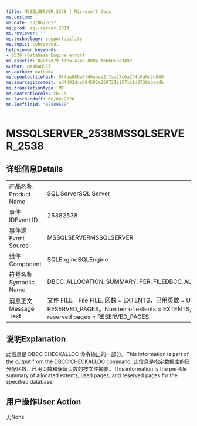 ```yaml
---
title: MSSQLSERVER_2538 | Microsoft Docs
ms.custom: ''
ms.date: 03/06/2017
ms.prod: sql-server-2014
ms.reviewer: ''
ms.technology: supportability
ms.topic: conceptual
helpviewer_keywords:
- 2538 (Database Engine error)
ms.assetid: 0a0f7d79-f1ba-4749-8804-fb660cca3492
author: MashaMSFT
ms.author: mathoma
ms.openlocfilehash: 9f4ae886a6fd0abee2f7aa22c6a234c0a6c2d040
ms.sourcegitcommit: ad4d92dce894592a259721a1571b1d8736abacdb
ms.translationtype: MT
ms.contentlocale: zh-CN
ms.lasthandoff: 08/04/2020
ms.locfileid: "87589610"
---
```

# <a name="mssqlserver_2538"></a><span data-ttu-id="aa33c-102">MSSQLSERVER_2538</span><span class="sxs-lookup"><span data-stu-id="aa33c-102">MSSQLSERVER_2538</span></span>
    
## <a name="details"></a><span data-ttu-id="aa33c-103">详细信息</span><span class="sxs-lookup"><span data-stu-id="aa33c-103">Details</span></span>  
  
|||  
|-|-|  
|<span data-ttu-id="aa33c-104">产品名称</span><span class="sxs-lookup"><span data-stu-id="aa33c-104">Product Name</span></span>|<span data-ttu-id="aa33c-105">SQL Server</span><span class="sxs-lookup"><span data-stu-id="aa33c-105">SQL Server</span></span>|  
|<span data-ttu-id="aa33c-106">事件 ID</span><span class="sxs-lookup"><span data-stu-id="aa33c-106">Event ID</span></span>|<span data-ttu-id="aa33c-107">2538</span><span class="sxs-lookup"><span data-stu-id="aa33c-107">2538</span></span>|  
|<span data-ttu-id="aa33c-108">事件源</span><span class="sxs-lookup"><span data-stu-id="aa33c-108">Event Source</span></span>|<span data-ttu-id="aa33c-109">MSSQLSERVER</span><span class="sxs-lookup"><span data-stu-id="aa33c-109">MSSQLSERVER</span></span>|  
|<span data-ttu-id="aa33c-110">组件</span><span class="sxs-lookup"><span data-stu-id="aa33c-110">Component</span></span>|<span data-ttu-id="aa33c-111">SQLEngine</span><span class="sxs-lookup"><span data-stu-id="aa33c-111">SQLEngine</span></span>|  
|<span data-ttu-id="aa33c-112">符号名称</span><span class="sxs-lookup"><span data-stu-id="aa33c-112">Symbolic Name</span></span>|<span data-ttu-id="aa33c-113">DBCC_ALLOCATION_SUMMARY_PER_FILE</span><span class="sxs-lookup"><span data-stu-id="aa33c-113">DBCC_ALLOCATION_SUMMARY_PER_FILE</span></span>|  
|<span data-ttu-id="aa33c-114">消息正文</span><span class="sxs-lookup"><span data-stu-id="aa33c-114">Message Text</span></span>|<span data-ttu-id="aa33c-115">文件 FILE。</span><span class="sxs-lookup"><span data-stu-id="aa33c-115">File FILE.</span></span> <span data-ttu-id="aa33c-116">区数 = EXTENTS，已用页数 = USED_PAGES，保留页数 = RESERVED_PAGES。</span><span class="sxs-lookup"><span data-stu-id="aa33c-116">Number of extents = EXTENTS, used pages = USED_PAGES, reserved pages = RESERVED_PAGES.</span></span>|  
  
## <a name="explanation"></a><span data-ttu-id="aa33c-117">说明</span><span class="sxs-lookup"><span data-stu-id="aa33c-117">Explanation</span></span>  
 <span data-ttu-id="aa33c-118">此信息是 DBCC CHECKALLOC 命令输出的一部分。</span><span class="sxs-lookup"><span data-stu-id="aa33c-118">This information is part of the output from the DBCC CHECKALLOC command.</span></span> <span data-ttu-id="aa33c-119">此信息是指定数据库的已分配区数、已用页数和保留页数的按文件摘要。</span><span class="sxs-lookup"><span data-stu-id="aa33c-119">This information is the per-file summary of allocated extents, used pages, and reserved pages for the specified database.</span></span>  
  
## <a name="user-action"></a><span data-ttu-id="aa33c-120">用户操作</span><span class="sxs-lookup"><span data-stu-id="aa33c-120">User Action</span></span>  
 <span data-ttu-id="aa33c-121">无</span><span class="sxs-lookup"><span data-stu-id="aa33c-121">None</span></span>  
  
  
